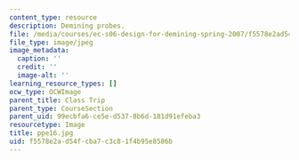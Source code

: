 ```yaml
---
content_type: resource
description: Demining probes.
file: /media/courses/ec-s06-design-for-demining-spring-2007/f5578e2ad54fcba7c3c81f4b95e8586b_ppe16.jpg
file_type: image/jpeg
image_metadata:
  caption: ''
  credit: ''
  image-alt: ''
learning_resource_types: []
ocw_type: OCWImage
parent_title: Class Trip
parent_type: CourseSection
parent_uid: 99ecbfa6-ce5e-d537-8b6d-181d91efeba3
resourcetype: Image
title: ppe16.jpg
uid: f5578e2a-d54f-cba7-c3c8-1f4b95e8586b
---
```

